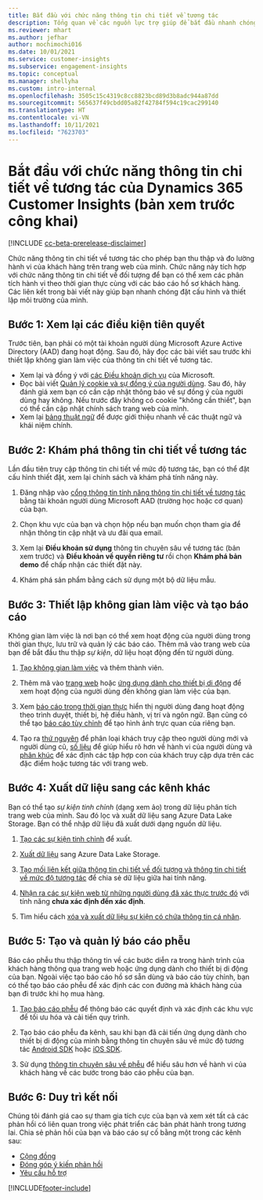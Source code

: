 ```yaml
---
title: Bắt đầu với chức năng thông tin chi tiết về tương tác
description: Tổng quan về các nguồn lực trợ giúp để bắt đầu nhanh chóng.
ms.reviewer: mhart
ms.author: jefhar
author: mochimochi016
ms.date: 10/01/2021
ms.service: customer-insights
ms.subservice: engagement-insights
ms.topic: conceptual
ms.manager: shellyha
ms.custom: intro-internal
ms.openlocfilehash: 3505c15c4319c8cc8823bcd89d3b8adc944a87dd
ms.sourcegitcommit: 565637f49cbdd05a82f42784f594c19cac299140
ms.translationtype: HT
ms.contentlocale: vi-VN
ms.lasthandoff: 10/11/2021
ms.locfileid: "7623703"
---
```

# <a name="get-started-with-dynamics-365-customer-insights-engagement-insights-capability-public-preview"></a>Bắt đầu với chức năng thông tin chi tiết về tương tác của Dynamics 365 Customer Insights (bản xem trước công khai)

[!INCLUDE [cc-beta-prerelease-disclaimer](includes/cc-beta-prerelease-disclaimer.md)]

Chức năng thông tin chi tiết về tương tác cho phép bạn thu thập và đo lường hành vi của khách hàng trên trang web của mình. Chức năng này tích hợp với chức năng thông tin chi tiết về đối tượng để bạn có thể xem các phân tích hành vi theo thời gian thực cùng với các báo cáo hồ sơ khách hàng. Các liên kết trong bài viết này giúp bạn nhanh chóng đặt cấu hình và thiết lập môi trường của mình.

## <a name="step-1-review-prerequisites"></a>Bước 1: Xem lại các điều kiện tiên quyết

Trước tiên, bạn phải có một tài khoản người dùng Microsoft Azure Active Directory (AAD) đang hoạt động. Sau đó, hãy đọc các bài viết sau trước khi thiết lập không gian làm việc của thông tin chi tiết về tương tác.

- Xem lại và đồng ý với [các Điều khoản dịch vụ](terms-of-service.md) của Microsoft.  
- Đọc bài viết [Quản lý cookie và sự đồng ý của người dùng](user-consent-storage.md). Sau đó, hãy đánh giá xem bạn có cần cập nhật thông báo về sự đồng ý của người dùng hay không. Nếu trước đây không có cookie "không cần thiết", bạn có thể cần cập nhật chính sách trang web của mình.
- Xem lại [bảng thuật ngữ](glossary.md) để được giới thiệu nhanh về các thuật ngữ và khái niệm chính.

## <a name="step-2-explore-engagement-insights"></a>Bước 2: Khám phá thông tin chi tiết về tương tác

Lần đầu tiên truy cập thông tin chi tiết về mức độ tương tác, bạn có thể đặt cấu hình thiết đặt, xem lại chính sách và khám phá tính năng này.

1. Đăng nhập vào [cổng thông tin tính năng thông tin chi tiết về tương tác](https://home.ci.ai.dynamics.com/app/engagement-insights) bằng tài khoản người dùng Microsoft AAD (trường học hoặc cơ quan) của bạn.

1. Chọn khu vực của bạn và chọn hộp nếu bạn muốn chọn tham gia để nhận thông tin cập nhật và ưu đãi qua email.

1. Xem lại **Điều khoản sử dụng** thông tin chuyên sâu về tương tác (bản xem trước) và **Điều khoản về quyền riêng tư** rồi chọn **Khám phá bản demo** để chấp nhận các thiết đặt này.

1. Khám phá sản phẩm bằng cách sử dụng một bộ dữ liệu mẫu.

##  <a name="step-3-set-up-a-workspace-and-create-reports"></a>Bước 3: Thiết lập không gian làm việc và tạo báo cáo

Không gian làm việc là nơi bạn có thể xem hoạt động của người dùng trong thời gian thực, lưu trữ và quản lý các báo cáo. Thêm mã vào trang web của bạn để bắt đầu thu thập *sự kiện*, dữ liệu hoạt động đến từ người dùng.

1. [Tạo không gian làm việc](create-workspace.md) và thêm thành viên.

1. Thêm mã vào [trang web](instrument-website.md) hoặc [ứng dụng dành cho thiết bị di động](developer-resources.md#capture-events-from-mobile-apps) để xem hoạt động của người dùng đến không gian làm việc của bạn.

1. Xem [báo cáo trong thời gian thực](view-reports.md) hiển thị người dùng đang hoạt động theo trình duyệt, thiết bị, hệ điều hành, vị trí và ngôn ngữ. Bạn cũng có thể tạo [báo cáo tùy chỉnh](custom-reports.md) để tạo hình ảnh trực quan của riêng bạn.

1. Tạo ra [thứ nguyên](dimensions.md) để phân loại khách truy cập theo người dùng mới và người dùng cũ, [số liệu](metrics.md) để giúp hiểu rõ hơn về hành vi của người dùng và [phân khúc](segments.md) để xác định các tập hợp con của khách truy cập dựa trên các đặc điểm hoặc tương tác với trang web.
    
## <a name="step-4-export-data-to-other-channels"></a>Bước 4: Xuất dữ liệu sang các kênh khác

Bạn có thể tạo *sự kiện tinh chỉnh* (dạng xem ảo) trong dữ liệu phân tích trang web của mình. Sau đó lọc và xuất dữ liệu sang Azure Data Lake Storage. Bạn có thể nhập dữ liệu đã xuất dưới dạng nguồn dữ liệu.

1. [Tạo các sự kiện tinh chỉnh](refined-events.md) để xuất.

1. [Xuất dữ liệu](export-events.md) sang Azure Data Lake Storage.

1. [Tạo mối liên kết giữa thông tin chi tiết về đối tượng và thông tin chi tiết về mức độ tương tác](integrate-audience-insights-engagement-insights.md) để chia sẻ dữ liệu giữa hai tính năng.

1. [Nhận ra các sự kiện web từ những người dùng đã xác thực trước đó](unknown-to-known.md) với tính năng **chưa xác định đến xác định**.

1. Tìm hiểu cách [xóa và xuất dữ liệu sự kiện có chứa thông tin cá nhân](delete-export-personal-data.md).

## <a name="step-5-create-and-manage-funnel-reports"></a>Bước 5: Tạo và quản lý báo cáo phễu

Báo cáo phễu thu thập thông tin về các bước diễn ra trong hành trình của khách hàng thông qua trang web hoặc ứng dụng dành cho thiết bị di động của bạn. Ngoài việc tạo báo cáo hồ sơ sẵn dùng và báo cáo tùy chỉnh, bạn có thể tạo báo cáo phễu để xác định các con đường mà khách hàng của bạn đi trước khi họ mua hàng. 

1. [Tạo báo cáo phễu](funnel-reports.md) để thông báo các quyết định và xác định các khu vực để tối ưu hóa và cải tiến quy trình.

1. Tạo báo cáo phễu đa kênh, sau khi bạn đã cải tiến ứng dụng dành cho thiết bị di động của mình bằng thông tin chuyên sâu về mức độ tương tác [Android SDK](get-started-android.md) hoặc [iOS SDK](get-started-ios.md).

1. Sử dụng [thông tin chuyên sâu về phễu](funnel-reports.md#funnel-insights) để hiểu sâu hơn về hành vi của khách hàng về các bước trong báo cáo phễu của bạn.
 
## <a name="step-6-stay-connected"></a>Bước 6: Duy trì kết nối

Chúng tôi đánh giá cao sự tham gia tích cực của bạn và xem xét tất cả các phản hồi có liên quan trong việc phát triển các bản phát hành trong tương lai. Chia sẻ phản hồi của bạn và báo cáo sự cố bằng một trong các kênh sau:
- [Cộng đồng](https://go.microsoft.com/fwlink/?linkid=2141648)
- [Đóng góp ý kiến phản hồi](https://go.microsoft.com/fwlink/?linkid=2143222)
- [Yêu cầu hỗ trợ](https://go.microsoft.com/fwlink/?linkid=2145734) 


[!INCLUDE[footer-include](../includes/footer-banner.md)]
